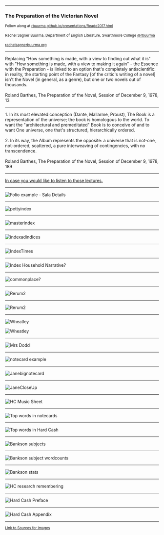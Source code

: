 <section data-background="BuurmaImage2.jpg"></section>

---

### The Preparation of the Victorian Novel

<small>Follow along at [rbuurma.github.io/presentations/Reade2017.html](rbuurma.github.io/presentations/Reade2017.html)</small>
<br>
<br><small>Rachel Sagner Buurma, Department of English Literature, Swarthmore College [@rbuurma](http://twitter.com/rbuurma)</small>
<br>
<br><small>[rachelsagnerbuurma.org](http://rachelsagnerbuurma.org)</small>

---

<section style="text-align: left;">Replacing "How something is made, with a view to finding out what it is" with "How something is made, with a view to making it again" - the Essence with the Preparation - is linked to an option that's completely antiscientific: in reality, the starting point of the Fantasy [of the critic's writing of a novel] isn't the Novel (in general, as a genre), but one or two novels out of thousands.
<br>
<br>
Roland Barthes, The Preparation of the Novel, Session of December 9, 1978, 13

---

<section style="text-align: left;">1. In its most elevated conception (Dante, Mallarme, Proust), The Book is a representation of the universe; the book is homologous to the world. To want the "architectural and premeditated" Book is to conceive of and to want One universe, one that's structured, hierarchically ordered.
<br>
<br>
2. In its way, the Album represents the opposite: a universe that is not-one, not-ordered, scattered, a pure interweaving of contingencies, with no transcendence.
<br>
<br>
Roland Barthes, The Preparation of the Novel, Session of December 9, 1978, 189

---

[In case you would like to listen to those lectures.](http://www.openculture.com/2014/07/listen-to-roland-barthes-deliver-his-40-hour-lecture-course-la-preparation-du-roman-in-french-1978-80.html)

---

![Folio example - Sala Details](WheatleyImages/image7.jpg)

---

![pettyindex](WheatleyImages/image18.jpg)

---

![masterindex](WheatleyImages/image19.jpg)

---

![indexadindices](WheatleyImages/image20.png)

---

![IndexTimes](WheatleyImages/image21.jpg)

---

![Index Household Narrative?](WheatleyImages/image22.jpg)

---

![commonplace?](WheatleyImages/image23.jpg)

---

![Rerum2](WheatleyImages/image24.jpg)

---

![Rerum2](WheatleyImages/image25.jpg)

---

![Wheatley](WheatleyImages/Impossibility.png)

![Wheatley](WheatleyImages/AlwaysGrowing.png)

---

![Mrs Dodd](WheatleyImages/image9.png)

---

![notecard example](WheatleyImages/image10.png)

---

![Janebignotecard](WheatleyImages/image11.png)

---

![JaneCloseUp](WheatleyImages/image12.png)

---

![HC Music Sheet](WheatleyImages/HCMusic.png)

---

![Top words in notecards](WheatleyImages/Notecards-counts.png)

---

![Top words in Hard Cash](WheatleyImages/HC-counts.png)

---

![Bankson subjects](WheatleyImages/Bankson-subjects.png)

---

![Bankson subject wordcounts](WheatleyImages/Bankson-subject-wordcounts.png)

---

![Bankson stats](WheatleyImages/Bankson-stats.png)

---

![HC research remembering](WheatleyImages/image8.jpg)

---

![Hard Cash Preface](WheatleyImages/HardCashPreface.png)

---

![Hard Cash Appendix](WheatleyImages/HardCashAppendix.png)

---

<small>[Link to Sources for Images]()</small>
